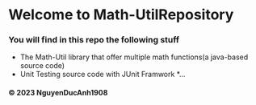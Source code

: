 # Welcome to Math-UtilRepository
### You will find in this repo the following stuff
* The Math-Util library that offer multiple math functions(a java-based source code)
* Unit Testing source code with JUnit Framwork
*...

#### © 2023 NguyenDucAnh1908